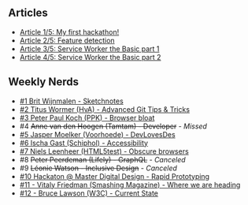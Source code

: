 ## Articles

- [Article 1/5: My first hackathon!](./articles/article-1.md)
- [Article 2/5: Feature detection](./articles/article-2.md)
- [Article 3/5: Service Worker the Basic part 1](./articles/article-3.md)
- [Article 4/5: Service Worker the Basic part 2](./articles/article-4.md)

## Weekly Nerds

- [#1 Brit Wijnmalen - Sketchnotes](./weekly-nerds/week-1.md)
- [#2 Titus Wormer (HvA) - Advanced Git Tips & Tricks](./weekly-nerds/week-2.md)
- [#3 Peter Paul Koch (PPK) - Browser bloat](./weekly-nerds/week-3.md)
- #4 ~~Anne van den Hoogen (Tamtam) - Developer~~ _- Missed_
- [#5 Jasper Moelker (Voorhoede) - DevLovesDes](./weekly-nerds/week-5.md)
- [#6 Ischa Gast (Schiphol) - Accessibility](./weekly-nerds/week-6.md)
- [#7 Niels Leenheer (HTML5test) - Obscure browsers](./weekly-nerds/week-7.md)
- #8 ~~Peter Peerdeman (Lifely) - GraphQL~~ _- Canceled_
- #9 ~~Léonie Watson - Inclusive Design~~ _- Canceled_
- [#10 Hackaton @ Master Digital Design - Rapid Prototyping](./articles/article-1.md)
- [#11 - Vitaly Friedman (Smashing Magazine) - Where we are heading](./weekly-nerds/week-11.md)
- [#12 - Bruce Lawson (W3C) - Current State](./weekly-nerds/week-12.md)
